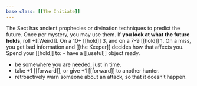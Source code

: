 ```yaml
---
base class: [[The Initiate]]
---
```

The Sect has ancient prophecies or divination techniques to predict the future. Once per mystery, you may use them. If **you look at what the future holds**, roll +[[Weird]]. On a 10+ [[hold]] 3, and on a 7-9 [[hold]] 1. On a miss, you get bad information and [[the Keeper]] decides how that affects you. Spend your [[hold]] to:   - have a [[useful]] object ready.
  - be somewhere you are needed, just in time.
  - take +1 [[forward]], or give +1 [[forward]] to another hunter.
  - retroactively warn someone about an attack, so that it doesn’t happen.
  